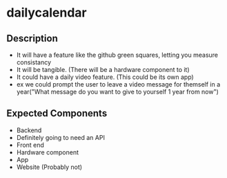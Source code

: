 # dailycalendar
## Description
* It will have a feature like the github green squares, letting you measure consistancy
* It will be tangible. (There will be a hardware component to it)
* It could have a daily video feature. (This could be its own app)
 * ex we could prompt the user to leave a video message for themself in a year("What message do you want to give to yourself 1 year from now")
## Expected Components
 * Backend
  * Definitely going to need an API
 * Front end 
  * Hardware component 
  * App
  * Website (Probably not)
 
